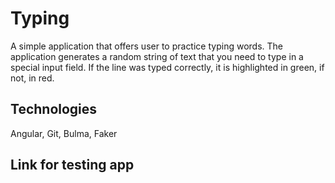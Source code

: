 # Typing

A simple application that offers user to practice typing words.
The application generates a random string of text that you need to type in a special input field. If the line was typed correctly, it is highlighted in green, if not, in red.

## Technologies

Angular,
Git,
Bulma,
Faker

## Link for testing app
